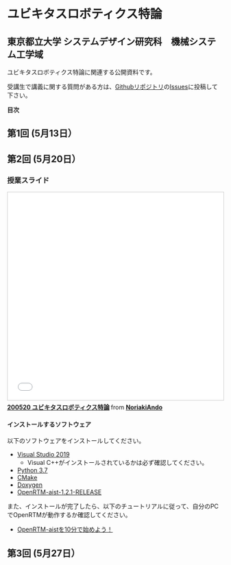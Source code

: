 # ユビキタスロボティクス特論
## 東京都立大学 システムデザイン研究科　機械システム工学域

ユビキタスロボティクス特論に関連する公開資料です。

受講生で講義に関する質問がある方は、[Githubリポジトリ](https://github.com/sealbreeder/TMU-Ubiquitous-Robotics)の[Issues](https://github.com/sealbreeder/TMU-Ubiquitous-Robotics/issues)に投稿して下さい。


**目次**

## 第1回 (5月13日）

## 第2回 (5月20日）

### 授業スライド

<iframe src="//www.slideshare.net/slideshow/embed_code/key/f0voUfSYHBnWPW" width="595" height="485" frameborder="0" marginwidth="0" marginheight="0" scrolling="no" style="border:1px solid #CCC; border-width:1px; margin-bottom:5px; max-width: 100%;" allowfullscreen> </iframe> <div style="margin-bottom:5px"> <strong> <a href="//www.slideshare.net/NoriakiAndo/200520" title="200520 ユビキタスロボティクス特論" target="_blank">200520 ユビキタスロボティクス特論</a> </strong> from <strong><a href="https://www.slideshare.net/NoriakiAndo" target="_blank">NoriakiAndo</a></strong> </div>

#### インストールするソフトウェア

以下のソフトウェアをインストールしてください。

- [Visual Studio 2019](https://openrtm.org/openrtm/ja/node/6650)
  - Visual C++がインストールされているかは必ず確認してください。
- [Python 3.7](https://www.python.org/ftp/python/3.7.4/python-3.7.4-amd64.exe)
- [CMake](https://github.com/Kitware/CMake/releases/download/v3.16.4/cmake-3.16.4-win64-x64.msi)
- [Doxygen](http://doxygen.nl/files/doxygen-1.8.16-setup.exe)
- [OpenRTM-aist-1.2.1-RELEASE](https://github.com/OpenRTM/OpenRTM-aist/releases/download/v1.2.1/OpenRTM-aist-1.2.1-RELEASE_x86_64.msi)

また、インストールが完了したら、以下のチュートリアルに従って、自分のPCでOpenRTMが動作するか確認してください。

- [OpenRTM-aistを10分で始めよう！](https://openrtm.org/openrtm/ja/node/6521)

## 第3回 (5月27日）



